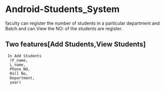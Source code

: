 # Android-Students_System
faculty can register the number of students in a particular department and Batch and can View the NO: of the students are register.
## Two features[Add Students,View Students]
     In Add Students
      (F_name,
      L_name,
      Phone_NO,
      Roll No,
      Department,
      year) 
 
